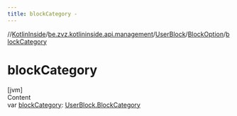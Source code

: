 ```yaml
---
title: blockCategory -
---
```

//[KotlinInside](../../../index.md)/[be.zvz.kotlininside.api.management](../../index.md)/[UserBlock](../index.md)/[BlockOption](index.md)/[blockCategory](block-category.md)



# blockCategory  
[jvm]  
Content  
var [blockCategory](block-category.md): [UserBlock.BlockCategory](../-block-category/index.md)  



